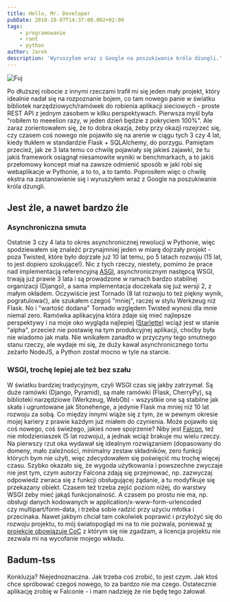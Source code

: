 ```yaml
---
title: Hello, Mr. Developer
pubDate: 2018-10-07T14:37:00.002+02:00
tags:
    - programowanie
    - rant
    - python
author: Jarek
description: 'Wyruszyłem wraz z Google na poszukiwanie króla dżungli.'
---
```


![Fuj](https://2.bp.blogspot.com/-LwUQVFQxODc/W7n9p-t6mcI/AAAAAAAAGGA/iCBkFRbuQXsZE0VBLSmQHs1jKdtShoxyQCLcBGAs/s800/grumpy-clint.jpg)

Po dłuższej robocie z innymi rzeczami trafił mi się jeden mały projekt, który idealnie nadał się na rozpoznanie bojem, co tam nowego panie w światku bibliotek narzędziowych/ramówek do robienia aplikacji sieciowych - proste REST API z jednym zasobem w kilku perspektywach. Pierwsza myśl była "robiłem to meeelion razy, w jeden dzień będzie z pokryciem 100%". Ale zaraz zorientowałem się, że to dobra okazja, żeby przy okazji rozejrzeć się, czy czasem coś nowego nie pojawiło się na arenie w ciągu tych 3 czy 4 lat, kiedy tłukłem w standardzie Flask + SQLAlchemy, do porzygu. Pamiętam przecież, jak ze 3 lata temu co chwilę pojawiały się jakieś zajawki, że tu jakiś framework osiągnął niesamowite wyniki w benchmarkach, a to jakiś przełomowy koncept miał na zawsze odmienić sposób w jaki robi się webaplikacje w Pythonie, a to to, a to tamto. Poprosiłem więc o chwilę ekstra na zastanowienie się i wyruszyłem wraz z Google na poszukiwanie króla dżungli.

## Jest źle, a nawet bardzo źle

### Asynchroniczna smuta

Ostatnie 3 czy 4 lata to okres asynchronicznej rewolucji w Pythonie, więc spodziewałem się znaleźć przynajmniej jeden w miarę dojrzały projekt - poza Twisted, które było dojrzałe już 10 lat temu, po 5 latach rozwoju (15 lat, to jest dopiero szokujące!). Nic z tych rzeczy, niestety, pomimo że prace nad implementacją referencyjną [ASGI](https://asgi.readthedocs.io/), asynchronicznym następcą WSGI, trwają już prawie 3 lata i są prowadzone w ramach bardzo stabilnej organizacji (Django), a sama implementacja doczekała się już wersji 2, z małym okładem. Oczywiście jest Tornado (8 lat rozwoju to też piękny wynik, pogratulować), ale szukałem czegoś "mniej", raczej w stylu Werkzeug niż Flask. No i "wartość dodana" Tornado względem Twisted wynosi dla mnie niemal zero. Ramówka aplikacyjna która zdaje się mieć najlepsze perspektywy i na moje oko wygląda najlepiej ([Starlette](https://www.starlette.io/)) wciąż jest w stanie "alpha", przecież nie postawię na tym produkcyjnej aplikacji, choćby była nie wiadomo jak mała. Nie wnikałem zanadto w przyczyny tego smutnego stanu rzeczy, ale wydaje mi się, że duży kawał asynchronicznego tortu zeżarło NodeJS, a Python został mocno w tyle na starcie.

### WSGI, trochę lepiej ale też bez szału

W światku bardziej tradycyjnym, czyli WSGI czas się jakby zatrzymał. Są duże ramówki (Django, Pyramid), są małe ramówki (Flask, CherryPy), są biblioteki narzędziowe (Werkzeug, WebOb) - wszystkie one są stabilne jak skała i ugruntowane jak Stonehenge, a jedynie Flask ma mniej niż 10 lat rozwoju za sobą. Co między innymi wiąże się z tym, że w pewnym okresie mojej kariery z prawie każdym już miałem do czynienia. Może pojawiło się coś nowego, coś świeżego, jakieś nowe spojrzenie? Niby jest [Falcon](https://falconframework.org/), też nie młodzieniaszek (5 lat rozwoju), a jednak wciąż brakuje mu wielu rzeczy. Na pierwszy rzut oka wydawał się idealnym rozwiązaniem (dopasowany do domeny, mało zależności, minimalny zestaw składników, zero funkcji których bym nie użył), więc zdecydowałem się poświęcić mu trochę więcej czasu. Szybko okazało się, że wygoda użytkowania i powszechne zwyczaje nie jest tym, czym autorzy Falcona zdają się przejmować, np. zazwyczaj odpowiedź zwraca się z funkcji obsługującej żądanie, a tu modyfikuje się przekazany obiekt. Czasem też trzeba zejść poziom niżej, do warstwy WSGI żeby mieć jakąś funkcjonalność. A czasem po prostu nie ma, np. obsługi danych kodowanych w application/x-www-form-urlencoded czy multipart/form-data, i trzeba sobie radzić przy użyciu młotka i przecinaka. Nawet jakbym chciał tam cokolwiek poprawić i przyłożyć się do rozwoju projektu, to mój światopogląd mi na to nie pozwala, ponieważ [w projekcie obowiązuje CoC](https://github.com/falconry/falcon/blob/master/CODEOFCONDUCT.md) z którym się nie zgadzam, a licencja projektu nie zezwala mi na wycofanie mojego wkładu.

## Badum-tss

Konkluzja? Niejednoznaczna. Jak trzeba coś zrobić, to jest czym. Jak ktoś chce spróbować czegoś nowego, to za bardzo nie ma czego. Ostatecznie aplikację zrobię w Falconie - i mam nadzieję że nie będę tego żałował.
